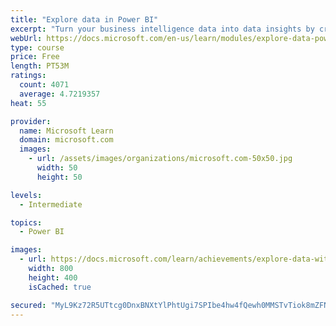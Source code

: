 ```yaml
---
title: "Explore data in Power BI"
excerpt: "Turn your business intelligence data into data insights by creating and configuring Power BI dashboards."
webUrl: https://docs.microsoft.com/en-us/learn/modules/explore-data-power-bi/
type: course
price: Free
length: PT53M
ratings:
  count: 4071
  average: 4.7219357
heat: 55

provider:
  name: Microsoft Learn
  domain: microsoft.com
  images:
    - url: /assets/images/organizations/microsoft.com-50x50.jpg
      width: 50
      height: 50

levels:
  - Intermediate

topics:
  - Power BI

images:
  - url: https://docs.microsoft.com/learn/achievements/explore-data-with-power-bi-desktop-social.png
    width: 800
    height: 400
    isCached: true

secured: "MyL9Kz72R5UTtcg0DnxBNXtYlPhtUgi7SPIbe4hw4fQewh0MMSTvTiok8mZFNZ+KqgX3c/0EGPrT2gm46lFP4NlV97YC1zzywIscHmR8RNrBEgY9IMhNjzXBXqrvAkAdbNRV9cm787NRGAEpOquxZ8I0ILVd1sxGQSWVSupN1ZXpF93B/eAn5kQExe3yksqA1wblQopgRRAnKGIK+SnWBM+yv4SUY8504P8GS6echrEK6VHWVaFK/MiFdjuQ5LhLIbtffjHDMRdYPN4Y3NxEoXqeEDyskQiwLxU+XpPIKlmsmyIL1sodMMdcxAYJrjyptwC1Fb7JLM8fYQ/wBhjPx0WmdhAx05FEO65eahu8dI/kQkR202n4L2YcciOQOwUvRbqyK2QeExnCY3timAiZdjjeYfVh3qgnRHvxGsynlrg=;YP9i0H31zL4CVkWY/CiOmw=="
---
```


